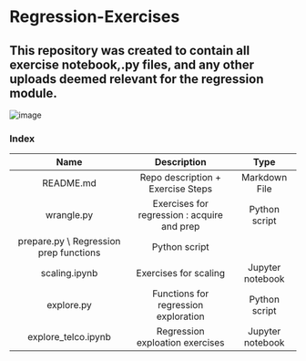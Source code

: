 # Regression-Exercises

## This repository was created to contain all exercise notebook,.py files, and any other  uploads deemed relevant for the regression module.

![image](https://user-images.githubusercontent.com/75688526/110863497-6106db80-8286-11eb-87e4-c60a6ecab25c.png)


### Index

Name | Description | Type
:---: | :---: | :---:
README.md | Repo description + Exercise Steps | Markdown File
wrangle.py | Exercises for regression : acquire and prep | Python script
prepare.py \ Regression prep functions | Python script
scaling.ipynb | Exercises for scaling | Jupyter notebook
explore.py | Functions for regression exploration | Python script
explore_telco.ipynb | Regression exploation exercises | Jupyter notebook
